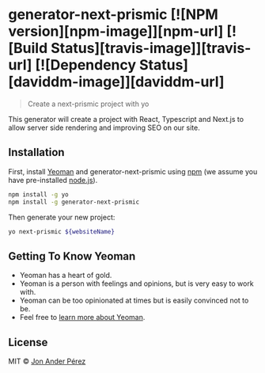 # generator-next-prismic [![NPM version][npm-image]][npm-url] [![Build Status][travis-image]][travis-url] [![Dependency Status][daviddm-image]][daviddm-url]

> Create a next-prismic project with yo

This generator will create a project with React, Typescript and Next.js to allow server side rendering and improving SEO on our site.

## Installation

First, install [Yeoman](http://yeoman.io) and generator-next-prismic using [npm](https://www.npmjs.com/) (we assume you have pre-installed [node.js](https://nodejs.org/)).

```bash
npm install -g yo
npm install -g generator-next-prismic
```

Then generate your new project:

```bash
yo next-prismic ${websiteName}
```

## Getting To Know Yeoman

- Yeoman has a heart of gold.
- Yeoman is a person with feelings and opinions, but is very easy to work with.
- Yeoman can be too opinionated at times but is easily convinced not to be.
- Feel free to [learn more about Yeoman](http://yeoman.io/).

## License

MIT © [Jon Ander Pérez]()
